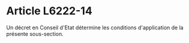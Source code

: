 # Article L6222-14

Un décret en Conseil d'Etat détermine les conditions d'application de la présente sous-section.